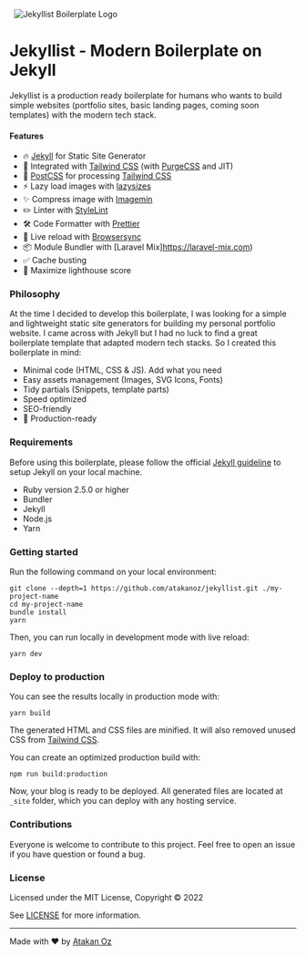 &nbsp;
![Jekyllist Boilerplate Logo](https://atakanoz.com/img/jekyllist-logo.svg)

# Jekyllist - Modern Boilerplate on Jekyll

Jekyllist is a production ready boilerplate for humans who wants to build simple websites (portfolio sites, basic landing pages, coming soon templates) with the modern tech stack.

#### Features

- 🔥 [Jekyll](https://jekyllrb.com) for Static Site Generator
- 🎨 Integrated with [Tailwind CSS](https://tailwindcss.com) (with [PurgeCSS](https://purgecss.com) and JIT)
- 💅 [PostCSS](https://postcss.org) for processing [Tailwind CSS](https://tailwindcss.com)
- ⚡️ Lazy load images with [lazysizes](https://github.com/aFarkas/lazysizes)
- ✨ Compress image with [Imagemin](https://github.com/imagemin/imagemin)
- ✏️ Linter with [StyleLint](https://eslint.org)
- 🛠 Code Formatter with [Prettier](https://prettier.io)
- 💨 Live reload with [Browsersync](https://browsersync.io)
- 📦 Module Bundler with [Laravel Mix]https://laravel-mix.com)
- ✅ Cache busting
- 💯 Maximize lighthouse score

### Philosophy
At the time I decided to develop this boilerplate, I was looking for a simple and lightweight static site generators for building my personal portfolio website. I came across with Jekyll but I had no luck to find a great boilerplate template that adapted modern tech stacks. So I created this boilerplate in mind:

- Minimal code (HTML, CSS & JS). Add what you need
- Easy assets management (Images, SVG Icons, Fonts)
- Tidy partials (Snippets, template parts)
- Speed optimized
- SEO-friendly
- 🚀 Production-ready

### Requirements
Before using this boilerplate, please follow the official [Jekyll guideline](https://jekyllrb.com/docs/) to setup Jekyll on your local machine.
- Ruby version 2.5.0 or higher
- Bundler
- Jekyll
- Node.js
- Yarn

### Getting started

Run the following command on your local environment:

```
git clone --depth=1 https://github.com/atakanoz/jekyllist.git ./my-project-name
cd my-project-name
bundle install
yarn
```

Then, you can run locally in development mode with live reload:

```
yarn dev
```

### Deploy to production

You can see the results locally in production mode with:

```
yarn build
```

The generated HTML and CSS files are minified. It will also removed unused CSS from [Tailwind CSS](https://tailwindcss.com).

You can create an optimized production build with:

```
npm run build:production
```

Now, your blog is ready to be deployed. All generated files are located at `_site` folder, which you can deploy with any hosting service.

### Contributions

Everyone is welcome to contribute to this project. Feel free to open an issue if you have question or found a bug.

### License

Licensed under the MIT License, Copyright © 2022

See [LICENSE](LICENSE) for more information.

---

Made with ♥ by [Atakan Oz](https://atakanoz.com)